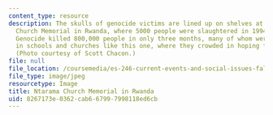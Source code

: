 ```yaml
---
content_type: resource
description: The skulls of genocide victims are lined up on shelves at the Ntarama
  Church Memorial in Rwanda, where 5000 people were slaughtered in 1994. The Rwandan
  Genocide killed 800,000 people in only three months, many of whom were massacred
  in schools and churches like this one, where they crowded in hoping for sanctuary.
  (Photo courtesy of Scott Chacon.)
file: null
file_location: /coursemedia/es-246-current-events-and-social-issues-fall-2004/8267173e0362cab667997998118ed6cb_es-246f04.jpg
file_type: image/jpeg
resourcetype: Image
title: Ntarama Church Memorial in Rwanda
uid: 8267173e-0362-cab6-6799-7998118ed6cb
---
```

